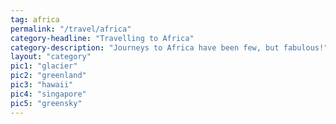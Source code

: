 ```yaml
---
tag: africa
permalink: "/travel/africa"
category-headline: "Travelling to Africa"
category-description: "Journeys to Africa have been few, but fabulous!"
layout: "category"
pic1: "glacier"
pic2: "greenland"
pic3: "hawaii"
pic4: "singapore"
pic5: "greensky"
---
```

